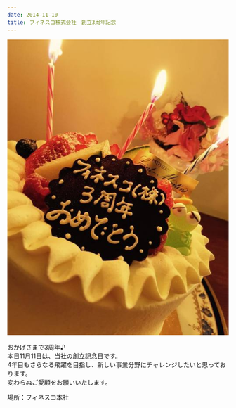 ```yaml
---
date: 2014-11-10
title: フィネスコ株式会社　創立3周年記念
---
```




![画像](/images/uploads/20141111finesco.jpg)

おかげさまで3周年♪  
本日11月11日は、当社の創立記念日です。  
4年目もさらなる飛躍を目指し、新しい事業分野にチャレンジしたいと思っております。  
変わらぬご愛顧をお願いいたします。  
  
場所：フィネスコ本社